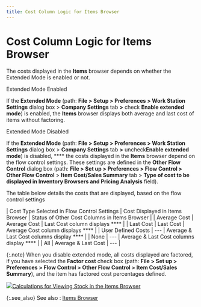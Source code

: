```yaml
---
title: Cost Column Logic for Items Browser
---
```


# Cost Column Logic for Items Browser


The costs displayed in the **Items** browser  depends on whether the Extended Mode is enabled or not.


Extended Mode Enabled


If the **Extended Mode** (path:  **File &gt; Setup &gt; Preferences &gt; 
 Work Station Settings** dialog box > **Company 
 Settings** tab **&gt;** check  **Enable extended mode**) is enabled,  the **Items** browser displays both  average and last cost of items without factoring.


Extended Mode Disabled


If the **Extended Mode** (path:  **File &gt; Setup &gt; Preferences &gt; 
 Work Station Settings** dialog box > **Company 
 Settings** tab **&gt;** uncheck**Enable extended mode**) is disabled, **** the costs displayed in the **Items**  browser depend on the flow control settings. These settings are defined  in the **Other Flow Control** dialog  box (path: **File &gt; Set up &gt; Preferences 
 &gt; Flow Control &gt; Other Flow Control** > **Item 
 Cost/Sales Summary** tab > **Type 
 of cost to be displayed in Inventory Browsers and Pricing Analysis**  field).


The table below details the costs that are displayed, based on the flow  control settings


| Cost Type Selected in Flow Control Settings | Cost Displayed in Items Browser | Status of Other Cost Columns in Items Browser |
| Average Cost | Average Cost | Last Cost column displays \*\*\*\* |
| Last Cost | Last Cost | Average Cost column displays \*\*\*\* |
| User Defined Costs | --- | Average & Last Cost columns display \*\*\*\* |
| None | --- | Average & Last Cost columns display \*\*\*\* |
| All | Average & Last Cost | --- |



{:.note}
When you disable extended mode, all costs  displayed are factored, if you have selected the **Factor 
 cost** check box (path: **File &gt; 
 Set up &gt; Preferences &gt; Flow Control &gt; Other Flow Control &gt; 
 Item Cost/Sales Summary**), and the item has factored cost percentages  defined.


![]({{site.mi_baseurl}}/img/lens.gif)[Calculations  for Viewing Stock in the Items Browser]({{site.mi_baseurl}}/misc/calculations_for_viewing_stock_in_the_items_browser_mi.html)


{:.see_also}
See also
: [Items Browser]({{site.mi_baseurl}}/the-items-browser/the_items_explorer.html)
